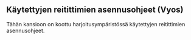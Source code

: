 ## Käytettyjen reitittimien asennusohjeet (Vyos)


Tähän kansioon on koottu harjoitusympäristössä käytettyjen reitittimien asennusohjeet.
